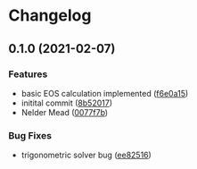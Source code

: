 # Changelog

## 0.1.0 (2021-02-07)


### Features

* basic EOS calculation implemented ([f6e0a15](https://www.github.com/cheminfo/fluid-properties/commit/f6e0a1587d3af71d44d8ec56d212f6f3db81a5d3))
* initital commit ([8b52017](https://www.github.com/cheminfo/fluid-properties/commit/8b52017f92aa512abe644a8d26b8eb87ab98aa1f))
* Nelder Mead ([0077f7b](https://www.github.com/cheminfo/fluid-properties/commit/0077f7b2d5005ad7dd8b12efdb1f8232893fff34))


### Bug Fixes

* trigonometric solver bug ([ee82516](https://www.github.com/cheminfo/fluid-properties/commit/ee82516d9a90213e52e13309cce1c5a4252a3996))
